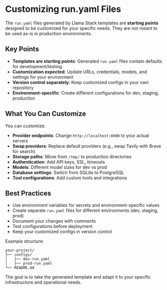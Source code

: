 # Customizing run.yaml Files

The `run.yaml` files generated by Llama Stack templates are **starting points** designed to be customized for your specific needs. They are not meant to be used as-is in production environments.

## Key Points

- **Templates are starting points**: Generated `run.yaml` files contain defaults for development/testing
- **Customization expected**: Update URLs, credentials, models, and settings for your environment
- **Version control separately**: Keep customized configs in your own repository
- **Environment-specific**: Create different configurations for dev, staging, production

## What You Can Customize

You can customize:
- **Provider endpoints**: Change `http://localhost:8000` to your actual servers
- **Swap providers**: Replace default providers (e.g., swap Tavily with Brave for search)
- **Storage paths**: Move from `/tmp/` to production directories
- **Authentication**: Add API keys, SSL, timeouts
- **Models**: Different model sizes for dev vs prod
- **Database settings**: Switch from SQLite to PostgreSQL
- **Tool configurations**: Add custom tools and integrations

## Best Practices

- Use environment variables for secrets and environment-specific values
- Create separate `run.yaml` files for different environments (dev, staging, prod)
- Document your changes with comments
- Test configurations before deployment
- Keep your customized configs in version control

Example structure:
```
your-project/
├── configs/
│   ├── dev-run.yaml
│   ├── prod-run.yaml
└── README.md
```

The goal is to take the generated template and adapt it to your specific infrastructure and operational needs.